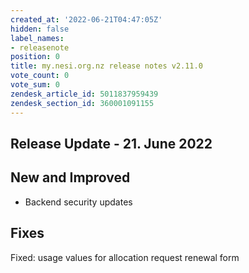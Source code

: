 ```yaml
---
created_at: '2022-06-21T04:47:05Z'
hidden: false
label_names:
- releasenote
position: 0
title: my.nesi.org.nz release notes v2.11.0
vote_count: 0
vote_sum: 0
zendesk_article_id: 5011837959439
zendesk_section_id: 360001091155
---
```


## Release Update - 21. June 2022

## New and Improved

-   Backend security updates

## Fixes

Fixed: usage values for allocation request renewal form
